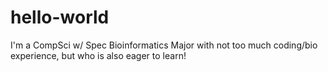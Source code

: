 # hello-world

I'm a CompSci w/ Spec Bioinformatics Major with not too much 
coding/bio experience, but who is also eager to learn!
